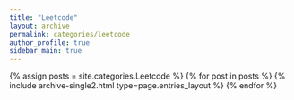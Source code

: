 ```yaml
---
title: "Leetcode"
layout: archive
permalink: categories/leetcode
author_profile: true
sidebar_main: true
---
```


{% assign posts = site.categories.Leetcode %}
{% for post in posts %} {% include archive-single2.html type=page.entries_layout %} {% endfor %}
